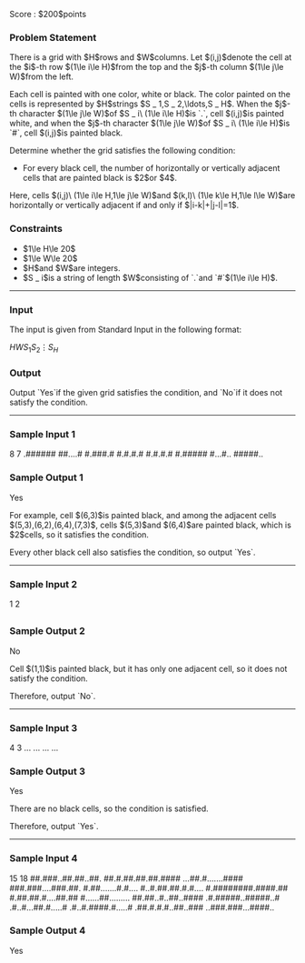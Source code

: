 
<div>

<span>

<span>

<p>
Score : $200$points
</p>

<div>

<section>

### **Problem Statement**

<p>
There is a grid with $H$rows and $W$columns.
Let $(i,j)$denote the cell at the $i$-th row $(1\le i\le H)$from the top and the $j$-th column $(1\le j\le W)$from the left.
</p>

<p>
Each cell is painted with one color, white or black.
The color painted on the cells is represented by $H$strings $S _ 1,S _ 2,\ldots,S _ H$. When the $j$-th character $(1\le j\le W)$of $S _ i\ (1\le i\le H)$is `.`, cell $(i,j)$is painted white, and when the $j$-th character $(1\le j\le W)$of $S _ i\ (1\le i\le H)$is `#`, cell $(i,j)$is painted black.
</p>

<p>
Determine whether the grid satisfies the following condition:
</p>

<ul>

<li>
For every black cell, the number of horizontally or vertically adjacent cells that are painted black is $2$or $4$.
</li>

</ul>

<p>
Here, cells $(i,j)\ (1\le i\le H,1\le j\le W)$and $(k,l)\ (1\le k\le H,1\le l\le W)$are horizontally or vertically adjacent if and only if $|i-k|+|j-l|=1$.
</p>

</section>

</div>

<div>

<section>

### **Constraints**

<ul>

<li>
$1\le H\le 20$
</li>

<li>
$1\le W\le 20$
</li>

<li>
$H$and $W$are integers.
</li>

<li>
$S _ i$is a string of length $W$consisting of `.`and `#`$(1\le i\le H)$.
</li>

</ul>

</section>

</div>

---

<div>

<div>

<section>

### **Input**

<p>
The input is given from Standard Input in the following format:
</p>

<div>

$H$$W$$S _ 1$$S _ 2$$\vdots$$S _ H$
</div>

</section>

</div>

<div>

<section>

### **Output**

<p>
Output `Yes`if the given grid satisfies the condition, and `No`if it does not satisfy the condition.
</p>

</section>

</div>

</div>

---

<div>

<section>

### **Sample Input 1**

<div>

8 7
.######
##....#
#.###.#
#.#.#.#
#.#.#.#
#.#####
#...#..
#####..

</div>

</section>

</div>

<div>

<section>

### **Sample Output 1**

<div>

Yes

</div>

<p>
For example, cell $(6,3)$is painted black, and among the adjacent cells $(5,3),(6,2),(6,4),(7,3)$, cells $(5,3)$and $(6,4)$are painted black, which is $2$cells, so it satisfies the condition.
</p>

<p>
Every other black cell also satisfies the condition, so output `Yes`.
</p>

</section>

</div>

---

<div>

<section>

### **Sample Input 2**

<div>

1 2
##

</div>

</section>

</div>

<div>

<section>

### **Sample Output 2**

<div>

No

</div>

<p>
Cell $(1,1)$is painted black, but it has only one adjacent cell, so it does not satisfy the condition.
</p>

<p>
Therefore, output `No`.
</p>

</section>

</div>

---

<div>

<section>

### **Sample Input 3**

<div>

4 3
...
...
...
...

</div>

</section>

</div>

<div>

<section>

### **Sample Output 3**

<div>

Yes

</div>

<p>
There are no black cells, so the condition is satisfied.
</p>

<p>
Therefore, output `Yes`.
</p>

</section>

</div>

---

<div>

<section>

### **Sample Input 4**

<div>

15 18
##.###..##.##..##.
##.#.##.##.##.####
...##.#.......####
###.###....###.##.
#.##.......#.#....
#..#.##.##.#.#....
#.########.####.##
#.##.##.#....##.##
#......##.........
##.##..#..##..####
.#.#####..#####..#
.#..#...##.#.....#
.#..#.####.#.....#
.##.#.#.#..##..###
..###.###...####..

</div>

</section>

</div>

<div>

<section>

### **Sample Output 4**

<div>

Yes

</div>

</section>

</div>

</span>

</span>

</div>
